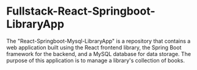 # Fullstack-React-Springboot-LibraryApp
The "React-Springboot-Mysql-LibraryApp" is a repository that contains a web application built using the React frontend library, the Spring Boot framework for the backend, and a MySQL database for data storage. The purpose of this application is to manage a library's collection of books.

